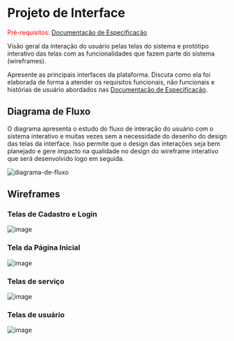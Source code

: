 
# Projeto de Interface

<span style="color:red">Pré-requisitos: <a href="2-Especificação do Projeto.md"> Documentação de Especificação</a></span>

Visão geral da interação do usuário pelas telas do sistema e protótipo interativo das telas com as funcionalidades que fazem parte do sistema (wireframes).

 Apresente as principais interfaces da plataforma. Discuta como ela foi elaborada de forma a atender os requisitos funcionais, não funcionais e histórias de usuário abordados nas <a href="2-Especificação do Projeto.md"> Documentação de Especificação</a>.

## Diagrama de Fluxo

O diagrama apresenta o estudo do fluxo de interação do usuário com o sistema interativo e  muitas vezes sem a necessidade do desenho do design das telas da interface. Isso permite que o design das interações seja bem planejado e gere impacto na qualidade no design do wireframe interativo que será desenvolvido logo em seguida.

![diagrama-de-fluxo](https://user-images.githubusercontent.com/100442612/228654293-dcab5d57-c9b2-438a-bdd0-1f4b333b79b1.png)

## Wireframes


### Telas de Cadastro e Login
![image](https://user-images.githubusercontent.com/103579574/229181051-df5ea035-3508-4506-abc6-63ee5b7dfb52.png)

### Tela da Página Inicial
![image](https://user-images.githubusercontent.com/103579574/229181216-a941622a-ac12-4980-83e8-5fd630d3893b.png)

### Telas de serviço
![image](https://user-images.githubusercontent.com/103579574/229181504-60de5c26-c5b5-42ad-ab70-ac9bccf9c67a.png)

### Telas de usuário
![image](https://user-images.githubusercontent.com/103579574/229181643-faaa7309-5fe9-4c67-a2f0-7caf7bde2daa.png)


